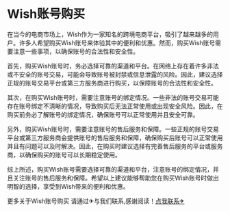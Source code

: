 # Wish账号购买

在当今的电商市场上，Wish作为一家知名的跨境电商平台，吸引了越来越多的用户。许多人希望购买Wish账号来体验其中的便利和优惠。然而，购买Wish账号需要注意一些事项，以确保账号的合法性和安全性。

首先，购买Wish账号时，务必选择可靠的渠道和平台。在网络上存在着许多非法或不安全的账号交易，可能会导致账号被封禁或信息泄露的风险。因此，建议选择正规的账号交易平台或第三方服务商进行购买，以保障账号的合法性和安全性。

其次，在购买Wish账号时，需要注意账号的绑定情况。一些非法的账号交易可能存在账号绑定不清晰的情况，导致购买后无法正常使用或出现安全风险。因此，在购买前务必了解账号的绑定情况，确保账号可以正常使用并且安全可靠。

另外，购买Wish账号时，需要注意账号的售后服务和保障。一些正规的账号交易平台或第三方服务商会提供账号的售后服务和保障，确保购买后账号可以正常使用并且有问题可以及时解决。因此，在购买时建议选择有完善售后服务的平台或服务商，以确保购买的账号可以长期稳定使用。

综上所述，购买Wish账号需要选择可靠的渠道和平台，注意账号的绑定情况，并且关注账号的售后服务和保障。希望以上建议能够帮助您在购买Wish账号时做出明智的选择，享受到Wish带来的便利和优惠。

更多关于Wish账号购买 请通过✈与我们联系,感谢阅读！[点我联系✈](https://www.G208.com)